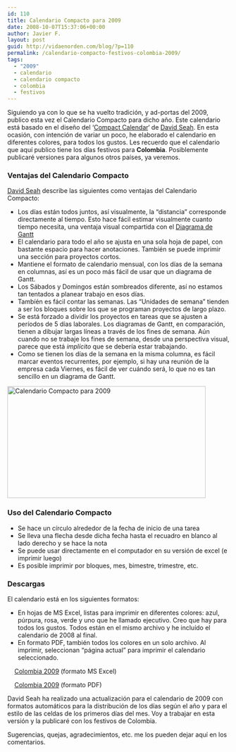 ```yaml
---
id: 110
title: Calendario Compacto para 2009
date: 2008-10-07T15:37:06+00:00
author: Javier F.
layout: post
guid: http://vidaenorden.com/blog/?p=110
permalink: /calendario-compacto-festivos-colombia-2009/
tags:
  - "2009"
  - calendario
  - calendario compacto
  - colombia
  - festivos
---
```

Siguiendo ya con lo que se ha vuelto tradición, y ad-portas del 2009, publico esta vez el Calendario Compacto para dicho año. Este calendario está basado en el diseño del &#8216;<a title="Compact Calendar" href="http://davidseah.com/page/compact-calendar" target="_blank">Compact Calendar</a>&#8216; de <a title="davidseah.com" href="http://davidseah.com/blog/about/" target="_blank">David Seah</a>. En esta ocasión, con intención de variar un poco, he elaborado el calendario en diferentes colores, para todos los gustos. Les recuerdo que el calendario que aquí publico tiene los días festivos para **Colombia**. Posiblemente publicaré versiones para algunos otros países, ya veremos.

### Ventajas del Calendario Compacto

<a title="davidseah.com" href="http://davidseah.com/blog/about/" target="_blank">David Seah</a> describe las siguientes como ventajas del Calendario Compacto:

  * Los días están todos juntos, así visualmente, la &#8220;distancia&#8221; corresponde directamente al tiempo. Esto hace fácil estimar visualmente cuanto tiempo necesita, una ventaja visual compartida con el <a title="Diagrama de Gantt (Wikipedia)" href="http://es.wikipedia.org/wiki/Diagrama_de_Gantt" target="_blank">Diagrama de Gantt</a>
  * El calendario para todo el año se ajusta en una sola hoja de papel, con bastante espacio para hacer anotaciones. También se puede imprimir una sección para proyectos cortos.
  * Mantiene el formato de calendario mensual, con los días de la semana en columnas, así es un poco más fácil de usar que un diagrama de Gantt.
  * Los Sábados y Domingos están sombreados diferente, así no estamos tan tentados a planear trabajo en esos días.
  * Tambíén es fácil contar las semanas. Las &#8220;Unidades de semana&#8221; tienden a ser los bloques sobre los que se programan proyectos de largo plazo.
  * Se está forzado a dividir los proyectos en tareas que se ajusten a períodos de 5 días laborales. Los diagramas de Gantt, en comparación, tienen a dibujar largas líneas a través de los fines de semana. Aún cuando no se trabaje los fines de semana, desde una perspectiva visual, parece que está _implícito_ que se debería estar trabajando.
  * Como se tienen los días de la semana en la misma columna, es fácil marcar eventos recurrentes, por ejemplo, si hay una reunión de la empresa cada Viernes, es fácil de ver cuándo será, lo que no es tan sencillo en un diagrama de Gantt.

<img class="aligncenter size-full wp-image-111" title="20091002-calendarios-en-color-02" src="http://localhost/blog/wp-content/uploads/2008/10/20091002-calendarios-en-color-02.jpg" alt="Calendario Compacto para 2009" width="450" height="254" srcset="http://localhost/blog/wp-content/uploads/2008/10/20091002-calendarios-en-color-02.jpg 450w, http://localhost/blog/wp-content/uploads/2008/10/20091002-calendarios-en-color-02-300x169.jpg 300w" sizes="(max-width: 450px) 100vw, 450px" />

### Uso del Calendario Compacto

  * Se hace un círculo alrededor de la fecha de inicio de una tarea
  * Se lleva una flecha desde dicha fecha hasta el recuadro en blanco al lado derecho y se hace la nota
  * Se puede usar directamente en el computador en su versión de excel (e imprimir luego)
  * Es posible imprimir por bloques, mes, bimestre, trimestre, etc.

### Descargas

El calendario está en los siguientes formatos:

  * En hojas de MS Excel, listas para imprimir en diferentes colores: azul, púrpura, rosa, verde y uno que he llamado ejecutivo. Creo que hay para todos los gustos. Todos están en el mismo archivo y he incluído el calendario de 2008 al final.
  * En formato PDF, también todos los colores en un solo archivo. Al imprimir, seleccionan &#8220;página actual&#8221; para imprimir el calendario seleccionado.

 <img class="alignnone size-medium wp-image-113" src="http://localhost/blog/wp-content/uploads/2008/10/cogif.jpg" alt="" width="16" height="11" />[Colombia 2009](http://localhost/blog/wp-content/uploads/2008/10/veo-blog-compactcalendar2009generic-ms-es_co.xls) (formato MS Excel)
  
 <img class="alignnone size-medium wp-image-113" src="http://localhost/blog/wp-content/uploads/2008/10/cogif.jpg" alt="" width="16" height="11" />[Colombia 2009](http://localhost/blog/wp-content/uploads/2008/10/veo-blog-compactcalendar2009generic-ms-es_co.pdf) (formato PDF)

David Seah ha realizado una actualización para el calendario de 2009 con formatos automáticos para la distribución de los días según el año y para el estilo de las celdas de los primeros días del mes. Voy a trabajar en esta versión y la publicaré con los festivos de Colombia.

Sugerencias, quejas, agradecimientos, etc. me los pueden dejar aquí en los comentarios.